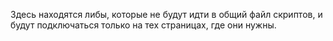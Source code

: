 Здесь находятся либы, которые не будут идти в общий файл скриптов, и будут подключаться только на тех страницах, где они нужны.